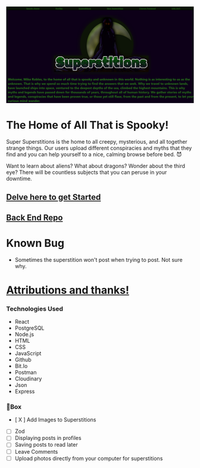 ![Screenshot3](./public/Screenshot3.png)
# The Home of All That is Spooky!

Super Superstitions is the home to all creepy, mysterious, and all together strange things. Our users upload different conspiracies and myths that they find and you can help yourself to a nice, calming browse before bed. 😈 

Want to learn about aliens? What about dragons? Wonder about the third eye? There will be countless subjects that you can peruse in your downtime. 

## [Delve here to get Started](https://super-superstitions.netlify.app/)

## [Back End Repo](https://github.com/demonorez/super-superstitions-back-end)


# Known Bug
* Sometimes the superstition won't post when trying to post. Not sure why.

# [Attributions and thanks!](./attributions.md)

### Technologies Used
* React
* PostgreSQL
* Node.js
* HTML
* CSS
* JavaScript
* Github
* Bit.Io
* Postman 
* Cloudinary
* Json
* Express

### 🧊Box
- [ X ] Add Images to Superstitions
- [ ] Zod 
- [ ] Displaying posts in profiles
- [ ] Saving posts to read later
- [ ] Leave Comments
- [ ] Upload photos directly from your computer for superstitions